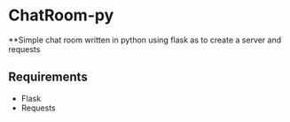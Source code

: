 # ChatRoom-py

**Simple chat room written in python using flask as to create a server and requests

## Requirements
- Flask
- Requests

<p align=center><bWork in progress</b>
